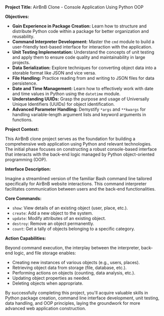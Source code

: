**Project Title:** AirBnB Clone - Console Application Using Python OOP

**Objectives:**

* **Gain Experience in Package Creation:** Learn how to structure and distribute Python code within a package for better organization and reusability.
* **Command Interpreter Development:** Master the `cmd` module to build a user-friendly text-based interface for interaction with the application.
* **Unit Testing Implementation:** Understand the concepts of unit testing and apply them to ensure code quality and maintainability in large projects.
* **Data Serialization:** Explore techniques for converting object data into a storable format like JSON and vice versa.
* **File Handling:** Practice reading from and writing to JSON files for data persistence.
* **Date and Time Management:** Learn how to effectively work with date and time values in Python using the `datetime` module.
* **Understanding UUIDs:** Grasp the purpose and usage of Universally Unique Identifiers (UUIDs) for object identification.
* **Advanced Parameter Handling:** Demystify `*args` and `**kwargs` for handling variable-length argument lists and keyword arguments in functions.

**Project Context:**

This AirBnB clone project serves as the foundation for building a comprehensive web application using Python and relevant technologies. The initial phase focuses on constructing a robust console-based interface that interacts with the back-end logic managed by Python object-oriented programming (OOP).

**Interface Description:**

Imagine a streamlined version of the familiar Bash command line tailored specifically for AirBnB website interactions. This command interpreter facilitates communication between users and the back-end functionalities.

**Core Commands:**

* `show`: View details of an existing object (user, place, etc.).
* `create`: Add a new object to the system.
* `update`: Modify attributes of an existing object.
* `destroy`: Remove an object permanently.
* `count`: Get a tally of objects belonging to a specific category.

**Action Capabilities:**

Beyond command execution, the interplay between the interpreter, back-end logic, and file storage enables:

* Creating new instances of various objects (e.g., users, places).
* Retrieving object data from storage (file, database, etc.).
* Performing actions on objects (counting, data analysis, etc.).
* Updating object properties as needed.
* Deleting objects when appropriate.

By successfully completing this project, you'll acquire valuable skills in Python package creation, command line interface development, unit testing, data handling, and OOP principles, laying the groundwork for more advanced web application construction.
